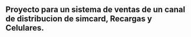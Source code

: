 

## Proyecto para un sistema de ventas de un canal de distribucion de simcard, Recargas y Celulares.

